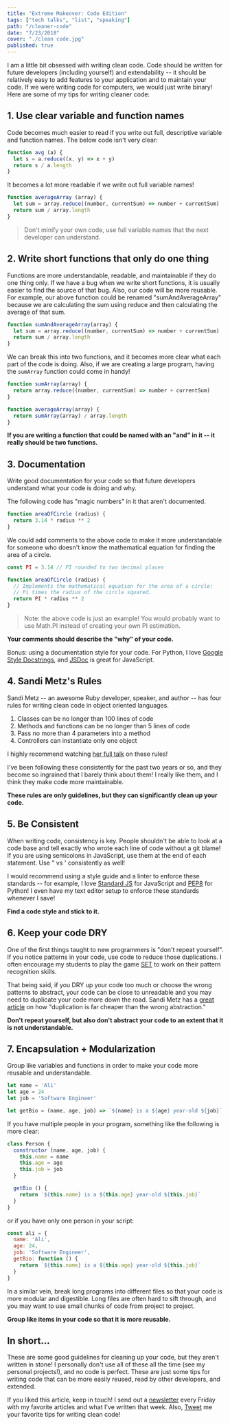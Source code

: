 ```yaml
---
title: "Extreme Makeover: Code Edition"
tags: ["tech talks", "list", "speaking"]
path: "/cleaner-code"
date: "7/23/2018"
cover: "./clean code.jpg"
published: true
---
```


I am a little bit obsessed with writing clean code. Code should be written for future developers (including yourself) and extendability -- it should be relatively easy to add features to your application and to maintain your code. If we were writing code for computers, we would just write binary! Here are some of my tips for writing cleaner code:

## 1. Use clear variable and function names

Code becomes much easier to read if you write out full, descriptive variable and function names. The below code isn't very clear:

```js
function avg (a) {
  let s = a.reduce((x, y) => x + y)
  return s / a.length
}
```

It becomes a lot more readable if we write out full variable names!

```js
function averageArray (array) {
  let sum = array.reduce((number, currentSum) => number + currentSum)
  return sum / array.length
}
```

> Don't minify your own code, use full variable names that the next developer can understand.

## 2. Write short functions that only do one thing

Functions are more understandable, readable, and maintainable if they do one thing only. If we have a bug when we write short functions, it is usually easier to find the source of that bug. Also, our code will be more reusable. For example, our above function could be renamed "sumAndAverageArray" because we are calculating the sum using reduce and then calculating the average of that sum.

```js
function sumAndAverageArray(array) {
  let sum = array.reduce((number, currentSum) => number + currentSum)
  return sum / array.length
}
```

We can break this into two functions, and it becomes more clear what each part of the code is doing. Also, if we are creating a large program, having the `sumArray` function could come in handy!

```js
function sumArray(array) {
  return array.reduce((number, currentSum) => number + currentSum)
}

function averageArray(array) {
  return sumArray(array) / array.length
}
```

**If you are writing a function that could be named with an "and" in it -- it really should be two functions.**

## 3. Documentation

Write good documentation for your code so that future developers understand what your code is doing and why.

The following code has "magic numbers" in it that aren't documented.

```js
function areaOfCircle (radius) {
  return 3.14 * radius ** 2
}
```

We could add comments to the above code to make it more understandable for someone who doesn't know the mathematical equation for finding the area of a circle.

```js
const PI = 3.14 // PI rounded to two decimal places

function areaOfCircle (radius) {
  // Implements the mathematical equation for the area of a circle:
  // Pi times the radius of the circle squared.
  return PI * radius ** 2
}
```

> Note: the above code is just an example! You would probably want to use Math.PI instead of creating your own PI estimation.

**Your comments should describe the "why" of your code.**

Bonus: using a documentation style for your code. For Python, I love [Google Style Docstrings](http://sphinxcontrib-napoleon.readthedocs.io/en/latest/example_google.html), and [JSDoc](http://usejsdoc.org/) is great for JavaScript.

## 4. Sandi Metz's Rules

Sandi Metz -- an awesome Ruby developer, speaker, and author -- has four rules for writing clean code in object oriented languages.

1. Classes can be no longer than 100 lines of code
2. Methods and functions can be no longer than 5 lines of code
3. Pass no more than 4 parameters into a method
4. Controllers can instantiate only one object

I highly recommend watching [her full talk](https://www.youtube.com/watch?v=npOGOmkxuio) on these rules!

I've been following these consistently for the past two years or so, and they become so ingrained that I barely think about them! I really like them, and I think they make code more maintainable.

__These rules are only guidelines, but they can significantly clean up your code.__

## 5. Be Consistent

When writing code, consistency is key. People shouldn't be able to look at a code base and tell exactly who wrote each line of code without a git blame! If you are using semicolons in JavaScript, use them at the end of each statement. Use " vs ' consistently as well!

I would recommend using a style guide and a linter to enforce these standards -- for example, I love [Standard JS](https://standardjs.com/) for JavaScript and [PEP8](https://www.python.org/dev/peps/pep-0008/?) for Python! I even have my text editor setup to enforce these standards whenever I save!

__Find a code style and stick to it.__

## 6. Keep your code DRY

One of the first things taught to new programmers is "don't repeat yourself". If you notice patterns in your code, use code to reduce those duplications. I often encourage my students to play the game [SET](https://www.nytimes.com/crosswords/game/set) to work on their pattern recognition skills.

That being said, if you DRY up your code too much or choose the wrong patterns to abstract, your code can be close to unreadable and you may need to duplicate your code more down the road. Sandi Metz has a [great article](https://www.sandimetz.com/blog/2016/1/20/the-wrong-abstraction) on how "duplication is far cheaper than the wrong abstraction."

__Don't repeat yourself, but also don't abstract your code to an extent that it is not understandable.__

## 7. Encapsulation + Modularization

Group like variables and functions in order to make your code more reusable and understandable.

```js
let name = 'Ali'
let age = 24
let job = 'Software Engineer'

let getBio = (name, age, job) => `${name} is a ${age} year-old ${job}`   
```

If you have multiple people in your program, something like the following is more clear:

```js
class Person {
  constructor (name, age, job) {
    this.name = name
    this.age = age
    this.job = job
  }

  getBio () {
    return `${this.name} is a ${this.age} year-old ${this.job}` 
  }
}
```

or if you have only one person in your script:

```js
const ali = {
  name: 'Ali',
  age: 24,
  job: 'Software Engineer',
  getBio: function () {
    return `${this.name} is a ${this.age} year-old ${this.job}` 
  }
}
```

In a similar vein, break long programs into different files so that your code is more modular and digestible. Long files are often hard to sift through, and you may want to use small chunks of code from project to project.

__Group like items in your code so that it is more reusable.__

## In short...

These are some good guidelines for cleaning up your code, but they aren't written in stone! I personally don't use all of these all the time (see my personal projects!), and no code is perfect. These are just some tips for writing code that can be more easily reused, read by other developers, and extended.

If you liked this article, keep in touch! I send out a [newsletter](https://tinyletter.com/ali_writes_code) every Friday with my favorite articles and what I've written that week. Also, [Tweet](https://twitter.com/ASpittel) me your favorite tips for writing clean code!
